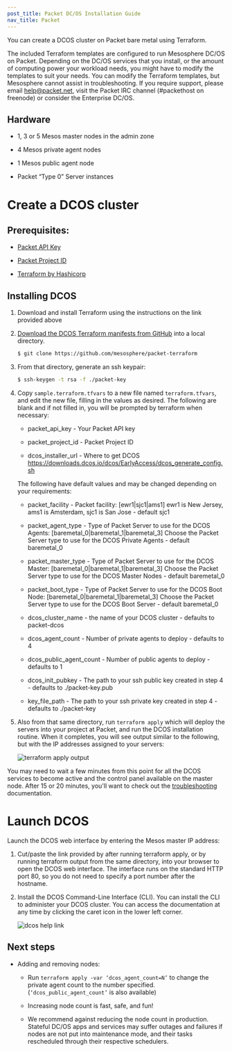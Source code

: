```yaml
---
post_title: Packet DC/OS Installation Guide
nav_title: Packet
---
```


You can create a DCOS cluster on Packet bare metal using Terraform.

The included Terraform templates are configured to run Mesosphere DC/OS on Packet. Depending on the DC/OS services that you install, or the amount of computing power your workload needs, you might have to modify the templates to suit your needs. You can modify the Terraform templates, but Mesosphere cannot assist in troubleshooting. If you require support, please email help@packet.net, visit the Packet IRC channel (#packethost on freenode) or consider the Enterprise DC/OS.

## Hardware

- 1, 3 or 5 Mesos master nodes in the admin zone

- 4 Mesos private agent nodes

- 1 Mesos public agent node

- Packet “Type 0” Server instances

# Create a DCOS cluster

## Prerequisites:

- [Packet API Key](https://www.packet.net/resources/kb/how-do-i-create-api-keys/)

- [Packet Project ID](https://www.packet.net/preview/kb/where-do-i-locate-my-packet-project-id/)

- [Terraform by Hashicorp](https://www.terraform.io/intro/getting-started/install.html)

## Installing DCOS

1.  Download and install Terraform using the instructions on the link provided above

2.  [Download the DCOS Terraform manifests from GitHub](https://github.com/mesosphere/packet-terraform) into a local  directory.

    ```bash
    $ git clone https://github.com/mesosphere/packet-terraform
    ```

3.  From that directory, generate an ssh keypair:

    ```bash
    $ ssh-keygen -t rsa -f ./packet-key
    ```

4.  Copy `sample.terraform.tfvars` to a new file named `terraform.tfvars`, and edit the new file, filling in the values as desired. The following are blank and if not filled in, you will be prompted by terraform when necessary:

    - packet_api_key - Your Packet API key

    - packet_project_id - Packet Project ID

    - dcos_installer_url - Where to get DCOS
      https://downloads.dcos.io/dcos/EarlyAccess/dcos_generate_config.sh

    The following have default values and may be changed depending on your requirements:

    - packet_facility - Packet facility: [ewr1|sjc1|ams1]
      ewr1 is New Jersey, ams1 is Amsterdam, sjc1 is San Jose - default sjc1

    - packet_agent_type - Type of Packet Server to use for the DCOS Agents: [baremetal_0|baremetal_1|baremetal_3]
      Choose the Packet Server type to use for the DCOS Private Agents - default baremetal_0

    - packet_master_type - Type of Packet Server to use for the DCOS Master: [baremetal_0|baremetal_1|baremetal_3]
      Choose the Packet Server type to use for the DCOS Master Nodes - default baremetal_0

    - packet_boot_type - Type of Packet Server to use for the DCOS Boot Node: [baremetal_0|baremetal_1|baremetal_3]
      Choose the Packet Server type to use for the DCOS Boot Server - default baremetal_0

    - dcos_cluster_name - the name of your DCOS cluster - defaults to packet-dcos

    - dcos_agent_count - Number of private agents to deploy - defaults to  4

    - dcos_public_agent_count - Number of public agents to deploy - defaults to 1

    - dcos_init_pubkey - The path to your ssh public key created in step 4 - defaults to ./packet-key.pub

    - key_file_path - The path to your ssh private key created in step 4 - defaults to ./packet-key

5.  Also from that same directory, run `terraform apply` which will deploy the servers into your project at Packet, and run the DCOS installation routine. When it completes, you will see output similar to the following, but with the IP addresses assigned to your servers:

    ![terraform apply output](../../../img/packet_terraform_output.png)

You may need to wait a few minutes from this point for all the DCOS services to become active and the control panel available on the master node. After 15 or 20 minutes, you'll want to check out the [troubleshooting](../../custom/troubleshooting/) documentation.

# Launch DCOS
Launch the DCOS web interface by entering the Mesos master IP address:

1.  Cut/paste the link provided by after running terraform apply, or by running terraform output from the same directory, into your browser to open the DCOS web interface. The interface runs on the standard HTTP port 80, so you do not need to specify a port number after the hostname.

2.  Install the DCOS Command-Line Interface (CLI). You can install the CLI to administer your DCOS cluster. You can access the documentation at any time by clicking the caret icon in the lower left corner.

    ![dcos help link](../../../img/packet_help_link.png)

## Next steps

- Adding and removing nodes:

  - Run `terraform apply -var ‘dcos_agent_count=N’` to change the private agent count to the number specified. (`‘dcos_public_agent_count’` is also available)

  - Increasing node count is fast, safe, and fun!

  - We recommend against reducing the node count in production. Stateful DC/OS apps and services may suffer outages and failures if nodes are not put into maintenance mode, and their tasks rescheduled through their respective schedulers.

